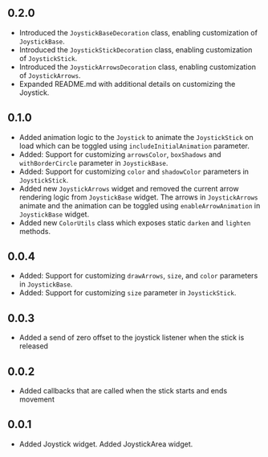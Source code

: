 ## 0.2.0
- Introduced the `JoystickBaseDecoration` class, enabling customization of `JoystickBase`.
- Introduced the `JoystickStickDecoration` class, enabling customization of `JoystickStick`.
- Introduced the `JoystickArrowsDecoration` class, enabling customization of `JoystickArrows`.
- Expanded README.md with additional details on customizing the Joystick.

## 0.1.0

- Added animation logic to the `Joystick` to animate the `JoystickStick` on load which can be toggled using `includeInitialAnimation` parameter.
- Added: Support for customizing `arrowsColor`, `boxShadows` and `withBorderCircle` parameter in `JoystickBase`.
- Added: Support for customizing `color` and `shadowColor` parameters in `JoystickStick`.
- Added new `JoystickArrows` widget and removed the current arrow rendering logic from `JoystickBase` widget. The arrows in `JoystickArrows` animate and the animation can be toggled using `enableArrowAnimation` in `JoystickBase` widget.
- Added new `ColorUtils` class which exposes static `darken` and `lighten` methods.

## 0.0.4

- Added: Support for customizing `drawArrows`, `size`, and `color` parameters in `JoystickBase`.
- Added: Support for customizing `size` parameter in `JoystickStick`.

## 0.0.3

- Added a send of zero offset to the joystick listener when the stick is released

## 0.0.2

- Added callbacks that are called when the stick starts and ends movement

## 0.0.1

- Added Joystick widget. Added JoystickArea widget.
